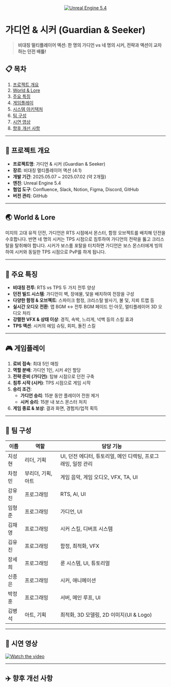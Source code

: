 <!--
===================================================
 Project: 가디언 & 시커 (Guardian & Seeker)
 Custom README for Final Project
===================================================
-->

<p align="center">
  <a href="https://github.com/YourOrg/Guardian-Seeker">
    <img src="https://img.shields.io/badge/Unreal%20Engine-5.4-blue" alt="Unreal Engine 5.4" />
  </a>
</p>

# 가디언 & 시커 (Guardian & Seeker)

> **비대칭 멀티플레이어 액션: 한 명의 가디언 vs 네 명의 시커, 전략과 액션이 교차하는 던전 배틀!**

## 📋 목차
1. [프로젝트 개요](#프로젝트-개요)
2. [World & Lore](#world--lore)
3. [주요 특징](#주요-특징)
4. [게임플레이](#게임플레이)
5. [시스템 아키텍처](#시스템-아키텍처)
6. [팀 구성](#팀-구성)
7. [시연 영상](#시연-영상)
8. [향후 개선 사항](#향후-개선-사항)

---

## 📝 프로젝트 개요

- **프로젝트명**: 가디언 & 시커 (Guardian & Seeker)
- **장르**: 비대칭 멀티플레이어 액션 (4:1)
- **개발 기간**: 2025.05.07 ~ 2025.07.02 (약 2개월)
- **엔진**: Unreal Engine 5.4
- **협업 도구**: Confluence, Slack, Notion, Figma, Discord, GitHub
- **버전 관리**: GitHub

---

## 🌏 World & Lore

미지의 고대 유적 던전, 가디언은 RTS 시점에서 몬스터, 함정 오브젝트를 배치해 던전을 수호합니다.
반면 네 명의 시커는 TPS 시점으로 침투하여 가디언의 전략을 뚫고 크리스탈을 탈취해야 합니다.
시커가 보스룸 포탈을 터치하면 가디언은 보스 몬스터에게 빙의하여 시커와 동일한 TPS 시점으로 PvP를 하게 됩니다.

---

## 🌟 주요 특징

- **비대칭 전투**: RTS vs TPS 두 가지 전투 양상
- **던전 빌드 시스템**: 가디언이 벽, 장애물, 덫을 배치하여 전장을 구성
- **다양한 함정 & 오브젝트**: 스파이크 함정, 크리스탈 발사기, 불 덫, 지뢰 트랩 등
- **실시간 오디오 전환**: 맵 BGM ↔ 전투 BGM 페이드 인·아웃, 멀티플레이어 3D 오디오 처리
- **강렬한 VFX & 상태 이상**: 경직, 속박, 느리게, 넉백 등의 스킬 효과
- **TPS 액션**: 시커의 에임 슈팅, 회피, 돌진 스킬

---

## 🎮 게임플레이

1. **로비 접속**: 최대 5인 매칭
2. **역할 분배**: 가디언 1인, 시커 4인 할당
3. **전략 준비 (가디언)**: 탑뷰 시점으로 던전 구축
4. **침투 시작 (시커)**: TPS 시점으로 게임 시작
5. **승리 조건**:
   - **가디언 승리**: 15분 동안 플레이어 전원 제거
   - **시커 승리**: 15분 내 보스 몬스터 처치
6. **게임 종료 & 보상**: 결과 화면, 경험치/업적 획득

---

## 👥 팀 구성

| 이름   | 역할       | 담당 기능                                                      |
|--------|------------|---------------------------------------------------------------|
| 지성현 | 리더, 기획 | UI, 던전 에디터, 튜토리얼, 메인 디렉팅, 프로그래밍, 일정 관리   |
| 차정민 | 부리더, 기획, 아트 | 게임 음악, 게임 오디오, VFX, TA, UI                          |
| 강유진 | 프로그래밍 | RTS, AI, UI                                                   |
| 임형준 | 프로그래밍 | 가디언, UI                                                   |
| 김채영 | 프로그래밍 | 시커 스킬, 디버프 시스템                                      |
| 김유진 | 프로그래밍 | 함정, 최적화, VFX                                             |
| 장세희 | 프로그래밍 | 룬 시스템, UI, 튜토리얼                                      |
| 신종은 | 프로그래밍 | 시커, 애니메이션                                             |
| 박정훈 | 프로그래밍 | 서버, 메인 루프, UI                                           |
| 김병석 | 아트, 기획  | 최적화, 3D 모델링, 2D 이미지(UI & Logo) |

---

## 📸 시연 영상
[![Watch the video](https://img.youtube.com/vi/nD1t2hFG2AQ/0.jpg)](https://www.youtube.com/watch?v=nD1t2hFG2AQ)

---

## ✈️ 향후 개선 사항



